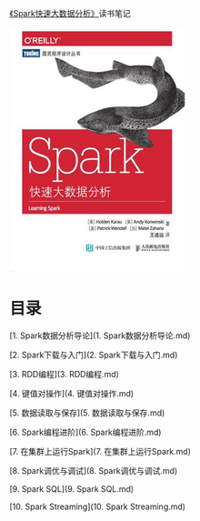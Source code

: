 [《Spark快速大数据分析》](https://book.douban.com/subject/26616244/)读书笔记

![](img/cover.jpg)

# 目录

[1. Spark数据分析导论](1. Spark数据分析导论.md)

[2. Spark下载与入门](2. Spark下载与入门.md)

[3. RDD编程](3. RDD编程.md)

[4. 键值对操作](4. 键值对操作.md)

[5. 数据读取与保存](5. 数据读取与保存.md)

[6. Spark编程进阶](6. Spark编程进阶.md)

[7. 在集群上运行Spark](7. 在集群上运行Spark.md)

[8. Spark调优与调试](8. Spark调优与调试.md)

[9. Spark SQL](9. Spark SQL.md)

[10. Spark Streaming](10. Spark Streaming.md)

